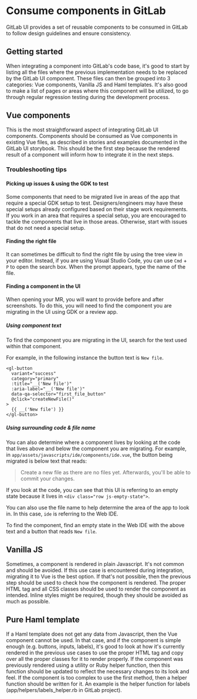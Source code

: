 # Consume components in GitLab

GitLab UI provides a set of reusable components to be consumed in GitLab to follow design guidelines
and ensure consistency.

## Getting started

When integrating a component into GitLab's code base, it's good to start by listing all the files
where the previous implementation needs to be replaced by the GitLab UI component. These files can
then be grouped into 3 categories: Vue components, Vanilla JS and Haml templates. It's also good to
make a list of pages or areas where this component will be utilized, to go through regular
regression testing during the development process.

## Vue components

This is the most straightforward aspect of integrating GitLab UI components. Components should be
consumed as Vue components in existing Vue files, as described in stories and examples documented in
the GitLab UI storybook. This should be the first step because the rendered result of a component
will inform how to integrate it in the next steps.

### Troubleshooting tips

#### Picking up issues & using the GDK to test

Some components that need to be migrated live in areas of the app that require a special GDK setup
to test. Designers/engineers may have these special setups already configured based on their stage
work requirements. If you work in an area that requires a special setup, you are encouraged to
tackle the components that live in those areas. Otherwise, start with issues that do not need
a special setup.

#### Finding the right file

It can sometimes be difficult to find the right file by using the tree view in your editor.
Instead, if you are using Visual Studio Code, you can use `Cmd` + `P` to open the search box.
When the prompt appears, type the name of the file.

#### Finding a component in the UI

When opening your MR, you will want to provide before and after screenshots. To do this, you will
need to find the component you are migrating in the UI using GDK or a review app.

##### Using component text

To find the component you are migrating in the UI, search for the text used within that component.

For example, in the following instance the button text is `New file`.

```vue
<gl-button
  variant="success"
  category="primary"
  :title="__('New file')"
  :aria-label="__('New file')"
  data-qa-selector="first_file_button"
  @click="createNewFile()"
>
  {{ __('New file') }}
</gl-button>
```

##### Using surrounding code & file name

You can also determine where a component lives by looking at the code that lives above and below the
component you are migrating. For example, in `app/assets/javascripts/ide/components/ide.vue`,
the button being migrated is below text that reads:

> Create a new file as there are no files yet. Afterwards, you'll be able to commit your changes.

If you look at the code, you can see that this UI is referring to an empty state because it lives
in `<div class="row js-empty-state">`.

You can also use the file name to help determine the area of the app to look in. In this case,
`ide` is referring to the Web IDE.

To find the component, find an empty state in the Web IDE with the above text and a button
that reads `New file`.

## Vanilla JS

Sometimes, a component is rendered in plain Javascript. It's not common and should be avoided.
If this use case is encountered during integration, migrating it to Vue is the best option.
If that's not possible, then the previous step should be used to check how the component is
rendered. The proper HTML tag and all CSS classes should be used to render the component as
intended. Inline styles might be required, though they should be avoided as much as possible.

## Pure Haml template

If a Haml template does not get any data from Javascript, then the Vue component cannot be used.
In that case, and if the component is simple enough (e.g. buttons, inputs, labels), it's good to
look at how it's currently rendered in the previous use cases to use the proper HTML tag and copy
over all the proper classes for it to render properly. If the component was previously rendered
using a utility or Ruby helper function, then this function should be updated to reflect the
necessary changes to its look and feel. If the component is too complex to use the first method,
then a helper function should be written for it. An example is the helper function for labels
(app/helpers/labels_helper.rb in GitLab project).
